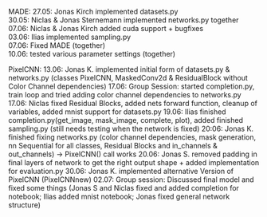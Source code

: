 MADE: 
27.05: Jonas Kirch implemented datasets.py  
30.05: Niclas & Jonas Sternemann implemented networks.py together  
07.06: Niclas & Jonas Kirch added cuda support + bugfixes  
03.06: Ilias implemented sampling.py  
07.06: Fixed MADE (together)  
10.06: tested various parameter settings (together) 

PixelCNN: 
13.06: Jonas K. implemented initial form of datasets.py & networks.py (classes PixelCNN, MaskedConv2d & ResidualBlock without Color Channel dependencies) 
17.06: Group Session: started completion.py, train loop and tried adding color channel dependencies to networks.py 
17.06: Niclas fixed Residual Blocks, added nets forward function, cleanup of variables, added mnist support for datasets.py 
19.06: Ilias finished completion.py(get_image, mask_image, complete, plot), added finished sampling.py (still needs testing when the network is fixed) 
20:06: Jonas K. finished fixing networks.py (color channel dependencies, mask generation, nn Sequential for all classes, Residual Blocks and in_channels & out_channels) -> PixelCNN() call works 
20.06: Jonas S. removed padding in final layers of network to get the right output shape + added implementation for evaluation.py 
30.06: Jonas K. implemented alternative Version of PixelCNN (PixelCNNnew) 
02.07: Group session: Discussed final model and fixed some things (Jonas S and Niclas fixed and added completion for notebook; Ilias added mnist notebook; Jonas fixed general network structure)
